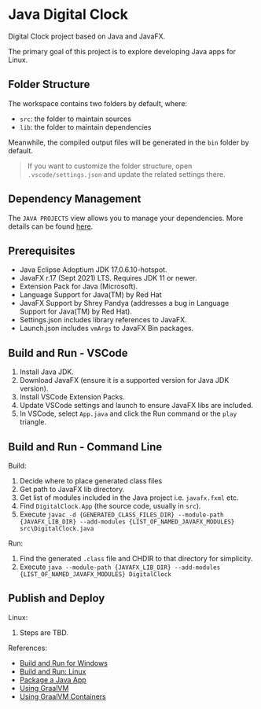 # Java Digital Clock

Digital Clock project based on Java and JavaFX.

The primary goal of this project is to explore developing Java apps for Linux.

## Folder Structure

The workspace contains two folders by default, where:

- `src`: the folder to maintain sources
- `lib`: the folder to maintain dependencies

Meanwhile, the compiled output files will be generated in the `bin` folder by default.

> If you want to customize the folder structure, open `.vscode/settings.json` and update the related settings there.

## Dependency Management

The `JAVA PROJECTS` view allows you to manage your dependencies. More details can be found [here](https://github.com/microsoft/vscode-java-dependency#manage-dependencies).

## Prerequisites

- Java Eclipse Adoptium JDK 17.0.6.10-hotspot.
- JavaFX r.17 (Sept 2021) LTS. Requires JDK 11 or newer.
- Extension Pack for Java (Microsoft).
- Language Support for Java(TM) by Red Hat
- JavaFX Support by Shrey Pandya (addresses a bug in Language Support for Java(TM) by Red Hat).
- Settings.json includes library references to JavaFX.
- Launch.json includes `vmArgs` to JavaFX Bin packages.

## Build and Run - VSCode

1. Install Java JDK.
1. Download JavaFX (ensure it is a supported version for Java JDK version).
1. Install VSCode Extension Packs.
1. Update VSCode settings and launch to ensure JavaFX libs are included.
1. In VSCode, select `App.java` and click the Run command or the `play` triangle.

## Build and Run - Command Line

Build:

1. Decide where to place generated class files
1. Get path to JavaFX lib directory.
1. Get list of modules included in the Java project i.e. `javafx.fxml` etc.
1. Find `DigitalClock.App` (the source code, usually in `src`).
1. Execute `javac -d {GENERATED_CLASS_FILES_DIR} --module-path {JAVAFX_LIB_DIR} --add-modules {LIST_OF_NAMED_JAVAFX_MODULES} src\DigitalClock.java`

Run:

1. Find the generated `.class` file and CHDIR to that directory for simplicity.
1. Execute `java --module-path {JAVAFX_LIB_DIR} --add-modules {LIST_OF_NAMED_JAVAFX_MODULES} DigitalClock`

## Publish and Deploy

Linux:

1. Steps are TBD.

References:

- [Build and Run for Windows](https://stackoverflow.com/questions/16137713/how-do-i-run-a-java-program-from-the-command-line-on-windows)
- [Build and Run: Linux](https://askubuntu.com/questions/145748/how-to-compile-a-java-file-on-ubuntu)
- [Package a Java App](https://stackoverflow.com/questions/65851854/how-to-build-java-native-executable-files-for-linux)
- [Using GraalVM](https://www.graalvm.org/latest/reference-manual/native-image/guides/build-static-executables/)
- [Using GraalVM Containers](https://www.graalvm.org/latest/reference-manual/native-image/guides/containerise-native-executable-and-run-in-docker-container/)
